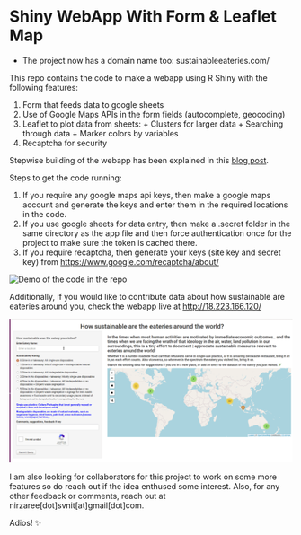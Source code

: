 Shiny WebApp With Form & Leaflet Map
================

* The project now has a domain name too: sustainableeateries.com/

This repo contains the code to make a webapp using R Shiny with the
following features: 
  1. Form that feeds data to google sheets 
  2. Use of Google Maps APIs in the form fields (autocomplete, geocoding) 
  3. Leaflet to plot data from sheets: 
    + Clusters for larger data 
    + Searching through data 
    + Marker colors by variables 
  4. Recaptcha for security

Stepwise building of the webapp has been explained in this [blog post](https://nirzaree.wordpress.com/2020/10/11/building-a-webapp-for-data-collection-visualization-using-r-shiny/).

Steps to get the code running:     
  1. If you require any google maps api keys, then
make a google maps account and generate the keys and enter them in the
required locations in the code.    
  2. If you use google sheets for data
entry, then make a .secret folder in the same directory as the app file
and then force authentication once for the project to make sure the
token is cached there.   
  3. If you require recaptcha, then generate your
keys (site key and secret key) from
<https://www.google.com/recaptcha/about/>

![Demo of the code in the
repo](gitcodefinal.gif)

Additionally, if you would like to contribute data about how sustainable are eateries around you, check the webapp live at http://18.223.166.120/

![](finalappflow.gif) 

I am also looking for collaborators for this project to work on some more features so do reach out if the idea enthused some interest. Also, for any other feedback or comments, reach out at nirzaree[dot]svnit[at]gmail[dot]com.

Adios! ✨ 

